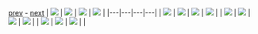 
[prev](gal_16.md) - [next](#blank)
| [![](../thumb/uncompressed_scenario_training_training.tfrecord-00090-of-01000.gif)](../vid/uncompressed_scenario_training_training.tfrecord-00090-of-01000.gif)  | [![](../thumb/uncompressed_scenario_training_training.tfrecord-00123-of-01000.gif)](../vid/uncompressed_scenario_training_training.tfrecord-00123-of-01000.gif)  | [![](../thumb/uncompressed_scenario_training_training.tfrecord-00156-of-01000.gif)](../vid/uncompressed_scenario_training_training.tfrecord-00156-of-01000.gif)  | [![](../thumb/uncompressed_scenario_training_training.tfrecord-00182-of-01000.gif)](../vid/uncompressed_scenario_training_training.tfrecord-00182-of-01000.gif)  |
|---|---|---|---|
| [![](../thumb/uncompressed_scenario_training_training.tfrecord-00164-of-01000.gif)](../vid/uncompressed_scenario_training_training.tfrecord-00164-of-01000.gif)  | [![](../thumb/uncompressed_scenario_training_training.tfrecord-00185-of-01000.gif)](../vid/uncompressed_scenario_training_training.tfrecord-00185-of-01000.gif)  | [![](../thumb/uncompressed_scenario_training_training.tfrecord-00097-of-01000.gif)](../vid/uncompressed_scenario_training_training.tfrecord-00097-of-01000.gif)  | [![](../thumb/uncompressed_scenario_training_training.tfrecord-00013-of-01000.gif)](../vid/uncompressed_scenario_training_training.tfrecord-00013-of-01000.gif)  |
| [![](../thumb/uncompressed_scenario_training_training.tfrecord-00117-of-01000.gif)](../vid/uncompressed_scenario_training_training.tfrecord-00117-of-01000.gif)  | [![](../thumb/uncompressed_scenario_training_training.tfrecord-00188-of-01000.gif)](../vid/uncompressed_scenario_training_training.tfrecord-00188-of-01000.gif)  | [![](../thumb/uncompressed_scenario_training_training.tfrecord-00232-of-01000.gif)](../vid/uncompressed_scenario_training_training.tfrecord-00232-of-01000.gif)  | [![](../thumb/uncompressed_scenario_training_training.tfrecord-00133-of-01000.gif)](../vid/uncompressed_scenario_training_training.tfrecord-00133-of-01000.gif)  |
| [![](../thumb/uncompressed_scenario_training_training.tfrecord-00004-of-01000.gif)](../vid/uncompressed_scenario_training_training.tfrecord-00004-of-01000.gif)  | [![](../thumb/uncompressed_scenario_training_training.tfrecord-00002-of-01000.gif)](../vid/uncompressed_scenario_training_training.tfrecord-00002-of-01000.gif)  | [![](../thumb/uncompressed_scenario_training_training.tfrecord-00214-of-01000.gif)](../vid/uncompressed_scenario_training_training.tfrecord-00214-of-01000.gif)  |   |
